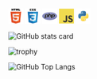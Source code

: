 <code><img height="30" alt="html" src="https://raw.githubusercontent.com/github/explore/main/topics/html/html.png"></code>
<code><img height="30" alt="css" src="https://raw.githubusercontent.com/github/explore/main/topics/css/css.png"></code>
<code><img height="30" alt="php" src="https://raw.githubusercontent.com/github/explore/main/topics/php/php.png"></code>
<code><img height="30" alt="javascript" src="https://raw.githubusercontent.com/github/explore/main/topics/javascript/javascript.png"></code>
<code><img height="30" alt="python" src="https://raw.githubusercontent.com/github/explore/main/topics/python/python.png"></code>

![GitHub stats card](https://github-readme-stats.vercel.app/api?username=dtbsisco&count_private=true&show_icons=true&hide=contribs,prs&include_all_commits=true)

![trophy](https://github-profile-trophy.vercel.app/?username=dtbsisco&rank=-C,-B)

![GitHub Top Langs](https://github-readme-stats.vercel.app/api/top-langs/?username=dtbsisco&layout=compact)
